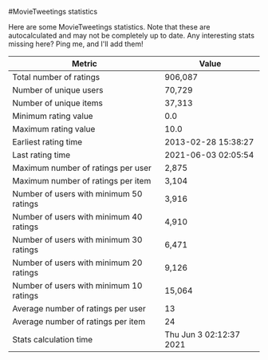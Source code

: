 #MovieTweetings statistics

Here are some MovieTweetings statistics. Note that these are autocalculated and may not be completely up to date. Any interesting stats missing here? Ping me, and I'll add them!

Metric | Value
--- | ---
Total number of ratings                 | 906,087
Number of unique users                  | 70,729
Number of unique items                  | 37,313
Minimum rating value                    | 0.0
Maximum rating value                    | 10.0
Earliest rating time                    | 2013-02-28 15:38:27
Last rating time                        | 2021-06-03 02:05:54
Maximum number of ratings per user      | 2,875
Maximum number of ratings per item      | 3,104
Number of users with minimum 50 ratings | 3,916
Number of users with minimum 40 ratings | 4,910
Number of users with minimum 30 ratings | 6,471
Number of users with minimum 20 ratings | 9,126
Number of users with minimum 10 ratings | 15,064
Average number of ratings per user      | 13
Average number of ratings per item      | 24
Stats calculation time                  | Thu Jun  3 02:12:37 2021

